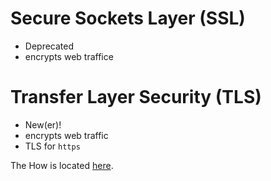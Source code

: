 # Secure Sockets Layer (SSL)
* Deprecated
* encrypts web traffice
# Transfer Layer Security (TLS)
* New(er)!
* encrypts web traffic
* TLS for `https`

The How is located [here](https://www.csoonline.com/article/3246212/what-is-ssl-tls-and-how-this-encryption-protocol-works.html).
